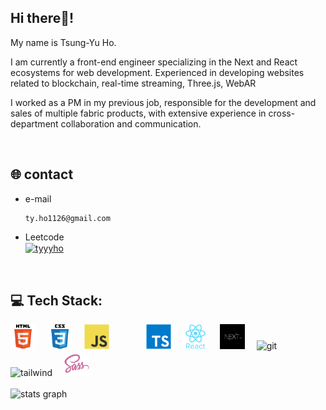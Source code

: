 <h2 align="left">Hi there👋! </h2>
<p>My name is Tsung-Yu Ho.</p>

<p>I am currently a front-end engineer specializing in the Next and React ecosystems for web development. Experienced in developing websites related to blockchain, real-time streaming, Three.js, WebAR</p>

<p>I worked as a PM in my previous job, responsible for the development and sales of multiple fabric products, with extensive experience in cross-department collaboration and communication.</p>

<br/>

## 🌐 contact
 - e-mail
   ```
   ty.ho1126@gmail.com
   ```

- Leetcode
  <br/>
  <a href="https://www.leetcode.com/tyyyho" target="blank"><img align="center" src="https://raw.githubusercontent.com/rahuldkjain/github-profile-readme-generator/master/src/images/icons/Social/leet-code.svg" alt="tyyyho" height="30" width="40" /></a>


<br/>

## 💻 Tech Stack:
<div align="left">
    <img style="margin-right: 15px" src="https://raw.githubusercontent.com/devicons/devicon/master/icons/html5/html5-original-wordmark.svg" alt="html5" width="40" height="40" /> 
    <img style="margin-right: 15px" src="https://raw.githubusercontent.com/devicons/devicon/master/icons/css3/css3-original-wordmark.svg" alt="css3" width="40" height="40" />
    <img style="margin-right: 55px;" src="https://raw.githubusercontent.com/devicons/devicon/master/icons/javascript/javascript-original.svg" alt="javascript" width="40" height="40" /> 
    <img style="margin-right: 15px;" src="https://raw.githubusercontent.com/devicons/devicon/master/icons/typescript/typescript-original.svg" alt="typescript" width="40" height="40" />
    <img style="margin-right: 15px;" src="https://raw.githubusercontent.com/devicons/devicon/master/icons/react/react-original-wordmark.svg" alt="react" width="40" height="40" />
    <img style="margin-right: 15px;" src="https://raw.githubusercontent.com/TyyyHo/TyyyHo/main/nextjs.png" alt="nextjs" width="40" height="40" />
    <img style="margin-right: 15px;" src="https://www.vectorlogo.zone/logos/git-scm/git-scm-icon.svg" alt="git" width="40" height="40" />
    <img style="margin-right: 15px;" src="https://www.vectorlogo.zone/logos/tailwindcss/tailwindcss-icon.svg" alt="tailwind" width="40" height="40" />
    <img style="margin-right: 15px;" src="https://raw.githubusercontent.com/devicons/devicon/master/icons/sass/sass-original.svg" alt="sass" width="40" height="40" />
</div>

<br/>

<div align="left">
  <img src="https://github-readme-stats.vercel.app/api/top-langs/?username=tyyyHo&theme=dracula" alt="stats graph"  />
</div>



